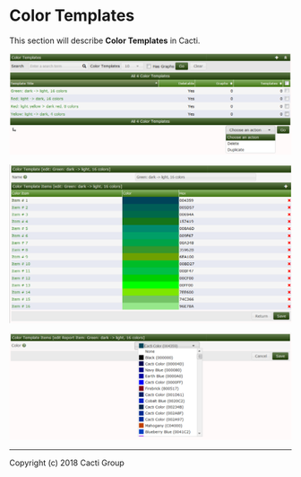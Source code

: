 # Color Templates

This section will describe **Color Templates** in Cacti.

![Color Templates](images/color-templates.png)

![Color Templates Edit](images/color-templates-edit1.png)

![Color Templates Item Edit](images/color-templates-edit2.png)

---
Copyright (c) 2018 Cacti Group

